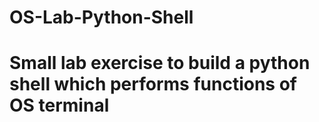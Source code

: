 # OS-Lab-Python-Shell
# Small lab exercise to build a python shell which performs functions of OS terminal

